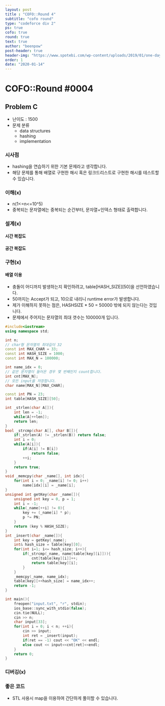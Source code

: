 ```yaml
---
layout: post
title : "COFO::Round 4"
subtitle: "cofo round"
type: "codeforce div 2"
ps: true
cofo: true
round: true
text: true
author: "beenpow"
post-header: true
header-img: "https://www.spotebi.com/wp-content/uploads/2019/01/one-day-day-one-workout-motivation-spotebi.jpg"
order: 1
date: "2020-01-14"
---
```


# COFO::Round #0004
[COFO]:<https://codeforces.com/contest/4>

## Problem C

- 난이도 : 1500
- 문제 분류
  - data structures
  - hashing
  - implementation

### 시사점
- hashing을 연습하기 위한 기본 문제라고 생각합니다.
- 해당 문제를 통해 배열로 구현한 해시 혹은 링크드리스트로 구현한 해시를 테스트할 수 있습니다.

### 이해(x)

- n(1<=n<=10^5)
- 중복되는 문자열에는 중복되는 순간부터, 문자열+인덱스 형태로 출력합니다.

### 설계(x)

#### 시간 복잡도

#### 공간 복잡도

### 구현(x)

#### 배열 이용

- 충돌이 어디까지 발생하는지 확인하려고, table[HASH_SIZE][50]을 선언하였습니다.
- 50까지는 Accept가 되고, 10으로 내리니 runtime error가 발생합니다.
- 제가 이해하지 못하는 점은, HASHSIZE * 50 = 50000 밖에 되지 않는다는 것입니다.
- 문제에서 주어지는 문자열의 최대 갯수는 100000개 입니다.


```cpp
#include<iostream>
using namespace std;

int n;
// char형 문자열의 최대길이 32
const int MAX_CHAR = 33;
const int HASH_SIZE = 1000;
const int MAX_N = 100000;

int name_idx = 0;
// 같은 문자열이 들어온 경우 몇 번째인지 count합니다.
int cnt[MAX_N];
// 모든 input을 저장합니다.
char name[MAX_N][MAX_CHAR];

const int PN = 23;
int table[HASH_SIZE][50];

int _strlen(char A[]){
    int len = -1;
    while(A[++len]);
    return len;
}
bool _strcmp(char A[], char B[]){
    if(_strlen(A) != _strlen(B)) return false;
    int i = 0;
    while(A[i]){
        if(A[i] != B[i])
            return false;
        ++i;
    }
    return true;
}
void _memcpy(char _name[], int idx){
    for(int i = 0; _name[i] != 0; i++)
        name[idx][i] = _name[i];
}
unsigned int getKey(char _name[]){
    unsigned int key = 0, p = 1;
    int i = -1;
    while(_name[++i] != 0){
        key += (_name[i] * p);
        p *= PN;
    }
    return (key % HASH_SIZE);
}
int _insert(char _name[]){
    int key = getKey(_name);
    int& hash_size = table[key][0];
    for(int i=1; i<= hash_size; i++){
        if(_strcmp(_name, name[table[key][i]])){
            cnt[table[key][i]]++;
            return table[key][i];
        }
    }
    _memcpy(_name, name_idx);
    table[key][++hash_size] = name_idx++;
    return -1;
}

int main(){
    freopen("input.txt", "r", stdin);
    ios_base::sync_with_stdio(false);
    cin.tie(NULL);
    cin >> n;
    char input[33];
    for(int i = 0; i < n; ++i){
        cin >> input;
        int ret = _insert(input);
        if(ret == -1) cout << "OK" << endl;
        else cout << input<<cnt[ret]<<endl;
    }
    return 0;
}
```

### 디버깅(x)

### 좋은 코드

- STL 사용시 map을 이용하여 간단하게 풀이할 수 있습니다.
